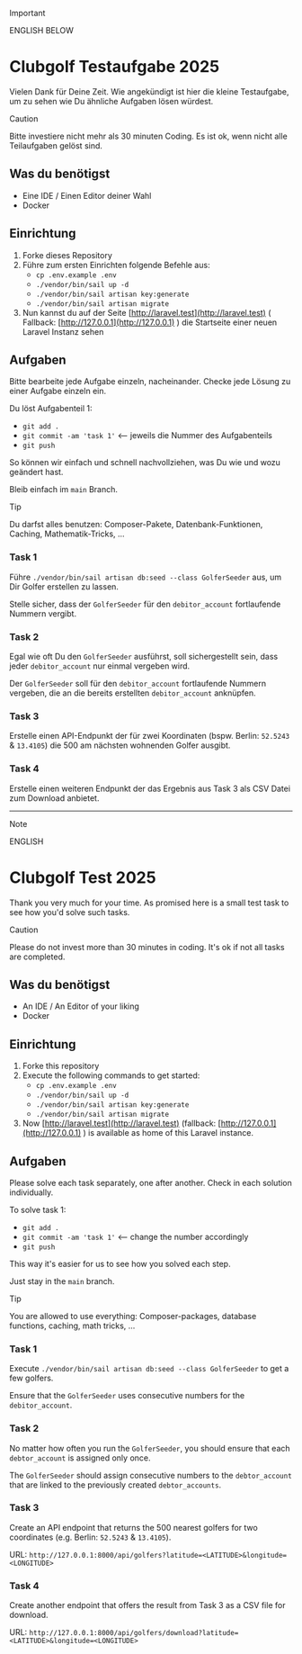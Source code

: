 > [!IMPORTANT]
> ENGLISH BELOW

# Clubgolf Testaufgabe 2025

Vielen Dank für Deine Zeit. Wie angekündigt ist hier die kleine Testaufgabe, um zu sehen wie Du ähnliche Aufgaben lösen
würdest.

> [!CAUTION]
> Bitte investiere nicht mehr als 30 minuten Coding.
> Es ist ok, wenn nicht alle Teilaufgaben gelöst sind.

## Was du benötigst

- Eine IDE / Einen Editor deiner Wahl
- Docker

## Einrichtung

1) Forke dieses Repository
2) Führe zum ersten Einrichten folgende Befehle aus:
    - `cp .env.example .env`
    - `./vendor/bin/sail up -d`
    - `./vendor/bin/sail artisan key:generate`
    - `./vendor/bin/sail artisan migrate`
3) Nun kannst du auf der Seite [http://laravel.test](http://laravel.test) (
   Fallback: [http://127.0.0.1](http://127.0.0.1) ) die Startseite einer neuen Laravel Instanz sehen

## Aufgaben

Bitte bearbeite jede Aufgabe einzeln, nacheinander. Checke jede Lösung zu einer Aufgabe einzeln ein.

Du löst Aufgabenteil 1:

- `git add .`
- `git commit -am 'task 1'` <-- jeweils die Nummer des Aufgabenteils
- `git push`

So können wir einfach und schnell nachvollziehen, was Du wie und wozu geändert hast.

Bleib einfach im `main` Branch.

> [!TIP]
> Du darfst alles benutzen: Composer-Pakete, Datenbank-Funktionen, Caching, Mathematik-Tricks, …

### Task 1

Führe `./vendor/bin/sail artisan db:seed --class GolferSeeder` aus, um Dir Golfer erstellen zu lassen.

Stelle sicher, dass der `GolferSeeder` für den `debitor_account` fortlaufende Nummern vergibt.

### Task 2

Egal wie oft Du den `GolferSeeder` ausführst, soll sichergestellt sein, dass jeder `debitor_account` nur einmal vergeben
wird.

Der `GolferSeeder` soll für den `debitor_account` fortlaufende Nummern vergeben, die an die bereits erstellten
`debitor_account` anknüpfen.

### Task 3

Erstelle einen API-Endpunkt der für zwei Koordinaten (bspw. Berlin: `52.5243` & `13.4105`) die 500 am nächsten wohnenden
Golfer ausgibt.

### Task 4

Erstelle einen weiteren Endpunkt der das Ergebnis aus Task 3 als CSV Datei zum Download anbietet.

---

> [!NOTE]
> ENGLISH

# Clubgolf Test 2025

Thank you very much for your time. As promised here is a small test task to see how you'd solve such tasks.

> [!CAUTION]
> Please do not invest more than 30 minutes in coding.
> It's ok if not all tasks are completed.

## Was du benötigst

- An IDE / An Editor of your liking
- Docker

## Einrichtung

1) Forke this repository
2) Execute the following commands to get started:
    - `cp .env.example .env`
    - `./vendor/bin/sail up -d`
    - `./vendor/bin/sail artisan key:generate`
    - `./vendor/bin/sail artisan migrate`
3) Now [http://laravel.test](http://laravel.test) (fallback: [http://127.0.0.1](http://127.0.0.1) ) is available as home
   of this Laravel instance.

## Aufgaben

Please solve each task separately, one after another. Check in each solution individually.

To solve task 1:

- `git add .`
- `git commit -am 'task 1'` <-- change the number accordingly
- `git push`

This way it's easier for us to see how you solved each step.

Just stay in the `main` branch.

> [!TIP]
> You are allowed to use everything: Composer-packages, database functions, caching, math tricks, …

### Task 1

Execute `./vendor/bin/sail artisan db:seed --class GolferSeeder` to get a few golfers.

Ensure that the `GolferSeeder` uses consecutive numbers for the `debitor_account`.

### Task 2

No matter how often you run the `GolferSeeder`, you should ensure that each `debtor_account` is assigned only once.

The `GolferSeeder` should assign consecutive numbers to the `debtor_account` that are linked to the previously created
`debtor_accounts`.

### Task 3

Create an API endpoint that returns the 500 nearest golfers for two coordinates (e.g. Berlin: `52.5243` & `13.4105`).

URL: `http://127.0.0.1:8000/api/golfers?latitude=<LATITUDE>&longitude=<LONGITUDE>`

### Task 4

Create another endpoint that offers the result from Task 3 as a CSV file for download.

URL: `http://127.0.0.1:8000/api/golfers/download?latitude=<LATITUDE>&longitude=<LONGITUDE>`
